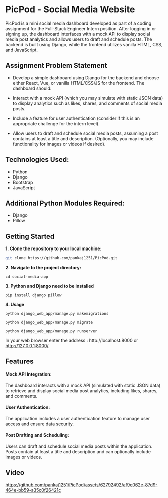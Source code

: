 # PicPod - Social Media Website

PicPod is a mini social media dashboard developed as part of a coding assignment for the Full-Stack Engineer Intern position. After logging in or signing up, the dashboard interfaces with a mock API to display social media post analytics and allows users to draft and schedule posts. The backend is built using Django, while the frontend utilizes vanilla HTML, CSS, and JavaScript.

## Assignment Problem Statement
- Develop a simple dashboard using Django for the backend and choose either React, Vue, or vanilla HTML/CSS/JS for the frontend. The dashboard should:

- Interact with a mock API (which you may simulate with static JSON data) to display analytics such as likes, shares, and comments of social media posts.

- Include a feature for user authentication (consider if this is an appropriate challenge for the intern level).

- Allow users to draft and schedule social media posts, assuming a post contains at least a title and description. (Optionally, you may include functionality for images or videos if desired).

## Technologies Used:
- Python
- Django
- Bootstrap
- JavaScript

## Additional Python Modules Required:
- Django
- Pillow

## Getting Started


**1. Clone the repository to your local machine:**

   ```bash
   git clone https://github.com/pankaj1251/PicPod.git
```
**2. Navigate to the project directory:**

    cd social-media-app

**3. Python and Django need to be installed**

    pip install django pillow
    

**4. Usage**

    python django_web_app/manage.py makemigrations

    python django_web_app/manage.py migrate

    python django_web_app/manage.py runserver

In your web browser enter the address : http://localhost:8000 or http://127.0.0.1:8000/



## Features

#### Mock API Integration: 
The dashboard interacts with a mock API (simulated with static JSON data) to retrieve and display social media post analytics, including likes, shares, and comments.

#### User Authentication: 
The application includes a user authentication feature to manage user access and ensure data security.

#### Post Drafting and Scheduling: 
Users can draft and schedule social media posts within the application. Posts contain at least a title and description and can optionally include images or videos.


## Video



https://github.com/pankaj1251/PicPod/assets/62792492/af9e062e-87d9-464e-bb59-a35c0f26421c

